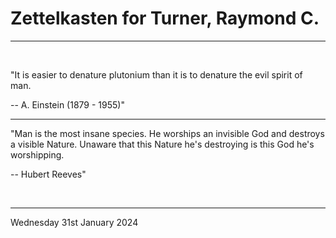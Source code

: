 # Zettelkasten for Turner, Raymond C.

---

<br>

"It is easier to denature plutonium than it is to denature the evil spirit of man.

-- A. Einstein (1879 - 1955)"

---

"Man is the most insane species. He worships an invisible God and destroys a visible Nature. Unaware that this Nature he's destroying is this God he's worshipping.

-- Hubert Reeves"

</br>

---
Wednesday 31st January 2024
